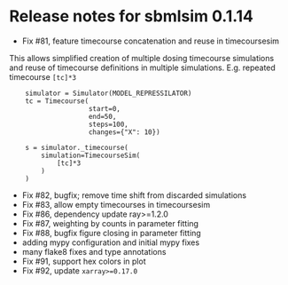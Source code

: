 # Release notes for sbmlsim 0.1.14

- Fix #81, feature timecourse concatenation and reuse in timecoursesim

This allows simplified creation of multiple dosing timecourse simulations and reuse
of timecourse definitions in multiple simulations. E.g. repeated timecourse `[tc]*3`

``` 
    simulator = Simulator(MODEL_REPRESSILATOR)
    tc = Timecourse(
                    start=0,
                    end=50,
                    steps=100,
                    changes={"X": 10})

    s = simulator._timecourse(
        simulation=TimecourseSim(
            [tc]*3
        )
    )
```

- Fix #82, bugfix; remove time shift from discarded simulations
- Fix #83, allow empty timecourses in timecoursesim
- Fix #86, dependency update ray>=1.2.0
- Fix #87, weighting by counts in parameter fitting
- Fix #88, bugfix figure closing in parameter fitting
- adding mypy configuration and initial mypy fixes
- many flake8 fixes and type annotations
- Fix #91, support hex colors in plot
- Fix #92, update `xarray>=0.17.0`
